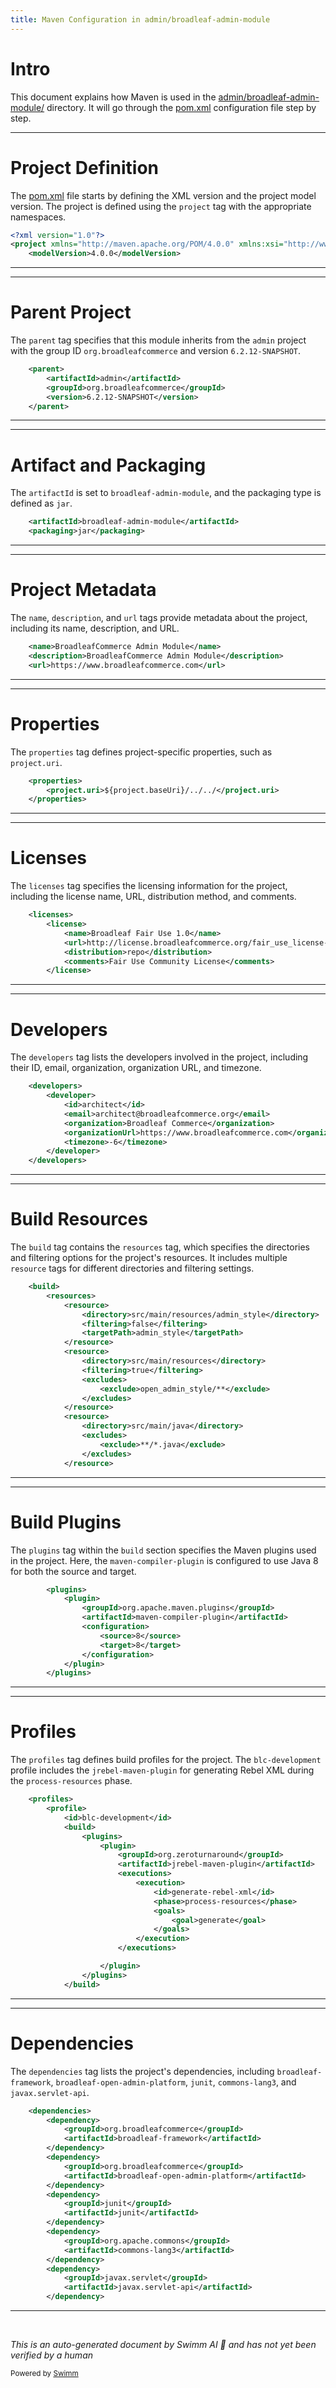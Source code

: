 ```yaml
---
title: Maven Configuration in admin/broadleaf-admin-module
---
```

# Intro

This document explains how Maven is used in the <SwmPath>[admin/broadleaf-admin-module/](admin/broadleaf-admin-module/)</SwmPath> directory. It will go through the <SwmPath>[pom.xml](pom.xml)</SwmPath> configuration file step by step.

<SwmSnippet path="/admin/broadleaf-admin-module/pom.xml" line="1">

---

# Project Definition

The <SwmPath>[pom.xml](pom.xml)</SwmPath> file starts by defining the XML version and the project model version. The project is defined using the <SwmToken path="admin/broadleaf-admin-module/pom.xml" pos="2:1:1" line-data="&lt;project xmlns=&quot;http://maven.apache.org/POM/4.0.0&quot; xmlns:xsi=&quot;http://www.w3.org/2001/XMLSchema-instance&quot; xsi:schemaLocation=&quot;http://maven.apache.org/POM/4.0.0 http://maven.apache.org/xsd/maven-4.0.0.xsd&quot;&gt;">`project`</SwmToken> tag with the appropriate namespaces.

```xml
<?xml version="1.0"?>
<project xmlns="http://maven.apache.org/POM/4.0.0" xmlns:xsi="http://www.w3.org/2001/XMLSchema-instance" xsi:schemaLocation="http://maven.apache.org/POM/4.0.0 http://maven.apache.org/xsd/maven-4.0.0.xsd">
    <modelVersion>4.0.0</modelVersion>
```

---

</SwmSnippet>

<SwmSnippet path="/admin/broadleaf-admin-module/pom.xml" line="4">

---

# Parent Project

The <SwmToken path="admin/broadleaf-admin-module/pom.xml" pos="4:2:2" line-data="    &lt;parent&gt;">`parent`</SwmToken> tag specifies that this module inherits from the <SwmToken path="admin/broadleaf-admin-module/pom.xml" pos="5:4:4" line-data="        &lt;artifactId&gt;admin&lt;/artifactId&gt;">`admin`</SwmToken> project with the group ID <SwmToken path="admin/broadleaf-admin-module/pom.xml" pos="6:4:6" line-data="        &lt;groupId&gt;org.broadleafcommerce&lt;/groupId&gt;">`org.broadleafcommerce`</SwmToken> and version <SwmToken path="admin/broadleaf-admin-module/pom.xml" pos="7:4:10" line-data="        &lt;version&gt;6.2.12-SNAPSHOT&lt;/version&gt;">`6.2.12-SNAPSHOT`</SwmToken>.

```xml
    <parent>
        <artifactId>admin</artifactId>
        <groupId>org.broadleafcommerce</groupId>
        <version>6.2.12-SNAPSHOT</version>
    </parent>
```

---

</SwmSnippet>

<SwmSnippet path="/admin/broadleaf-admin-module/pom.xml" line="9">

---

# Artifact and Packaging

The <SwmToken path="admin/broadleaf-admin-module/pom.xml" pos="9:2:2" line-data="    &lt;artifactId&gt;broadleaf-admin-module&lt;/artifactId&gt;">`artifactId`</SwmToken> is set to <SwmToken path="admin/broadleaf-admin-module/pom.xml" pos="9:4:8" line-data="    &lt;artifactId&gt;broadleaf-admin-module&lt;/artifactId&gt;">`broadleaf-admin-module`</SwmToken>, and the packaging type is defined as <SwmToken path="admin/broadleaf-admin-module/pom.xml" pos="10:4:4" line-data="    &lt;packaging&gt;jar&lt;/packaging&gt;">`jar`</SwmToken>.

```xml
    <artifactId>broadleaf-admin-module</artifactId>
    <packaging>jar</packaging>
```

---

</SwmSnippet>

<SwmSnippet path="/admin/broadleaf-admin-module/pom.xml" line="11">

---

# Project Metadata

The <SwmToken path="admin/broadleaf-admin-module/pom.xml" pos="11:2:2" line-data="    &lt;name&gt;BroadleafCommerce Admin Module&lt;/name&gt;">`name`</SwmToken>, <SwmToken path="admin/broadleaf-admin-module/pom.xml" pos="12:2:2" line-data="    &lt;description&gt;BroadleafCommerce Admin Module&lt;/description&gt;">`description`</SwmToken>, and <SwmToken path="admin/broadleaf-admin-module/pom.xml" pos="13:2:2" line-data="    &lt;url&gt;https://www.broadleafcommerce.com&lt;/url&gt;">`url`</SwmToken> tags provide metadata about the project, including its name, description, and URL.

```xml
    <name>BroadleafCommerce Admin Module</name>
    <description>BroadleafCommerce Admin Module</description>
    <url>https://www.broadleafcommerce.com</url>
```

---

</SwmSnippet>

<SwmSnippet path="/admin/broadleaf-admin-module/pom.xml" line="14">

---

# Properties

The <SwmToken path="admin/broadleaf-admin-module/pom.xml" pos="14:2:2" line-data="    &lt;properties&gt;">`properties`</SwmToken> tag defines project-specific properties, such as <SwmToken path="admin/broadleaf-admin-module/pom.xml" pos="15:2:4" line-data="        &lt;project.uri&gt;${project.baseUri}/../../&lt;/project.uri&gt;">`project.uri`</SwmToken>.

```xml
    <properties>
        <project.uri>${project.baseUri}/../../</project.uri>
    </properties>
```

---

</SwmSnippet>

<SwmSnippet path="/admin/broadleaf-admin-module/pom.xml" line="17">

---

# Licenses

The <SwmToken path="admin/broadleaf-admin-module/pom.xml" pos="17:2:2" line-data="    &lt;licenses&gt;">`licenses`</SwmToken> tag specifies the licensing information for the project, including the license name, URL, distribution method, and comments.

```xml
    <licenses>
        <license>
            <name>Broadleaf Fair Use 1.0</name>
            <url>http://license.broadleafcommerce.org/fair_use_license-1.0.txt</url>
            <distribution>repo</distribution>
            <comments>Fair Use Community License</comments>
        </license>
```

---

</SwmSnippet>

<SwmSnippet path="/admin/broadleaf-admin-module/pom.xml" line="25">

---

# Developers

The <SwmToken path="admin/broadleaf-admin-module/pom.xml" pos="25:2:2" line-data="    &lt;developers&gt;">`developers`</SwmToken> tag lists the developers involved in the project, including their ID, email, organization, organization URL, and timezone.

```xml
    <developers>
        <developer>
            <id>architect</id>
            <email>architect@broadleafcommerce.org</email>
            <organization>Broadleaf Commerce</organization>
            <organizationUrl>https://www.broadleafcommerce.com</organizationUrl>
            <timezone>-6</timezone>
        </developer>
    </developers>
```

---

</SwmSnippet>

<SwmSnippet path="/admin/broadleaf-admin-module/pom.xml" line="34">

---

# Build Resources

The <SwmToken path="admin/broadleaf-admin-module/pom.xml" pos="34:2:2" line-data="    &lt;build&gt;">`build`</SwmToken> tag contains the <SwmToken path="admin/broadleaf-admin-module/pom.xml" pos="35:2:2" line-data="        &lt;resources&gt;">`resources`</SwmToken> tag, which specifies the directories and filtering options for the project's resources. It includes multiple <SwmToken path="admin/broadleaf-admin-module/pom.xml" pos="36:2:2" line-data="            &lt;resource&gt;">`resource`</SwmToken> tags for different directories and filtering settings.

```xml
    <build>
        <resources>
            <resource>
                <directory>src/main/resources/admin_style</directory>
                <filtering>false</filtering>
                <targetPath>admin_style</targetPath>
            </resource>
            <resource>
                <directory>src/main/resources</directory>
                <filtering>true</filtering>
                <excludes>
                    <exclude>open_admin_style/**</exclude>
                </excludes>
            </resource>
            <resource>
                <directory>src/main/java</directory>
                <excludes>
                    <exclude>**/*.java</exclude>
                </excludes>
            </resource>
```

---

</SwmSnippet>

<SwmSnippet path="/admin/broadleaf-admin-module/pom.xml" line="55">

---

# Build Plugins

The <SwmToken path="admin/broadleaf-admin-module/pom.xml" pos="55:2:2" line-data="        &lt;plugins&gt;">`plugins`</SwmToken> tag within the <SwmToken path="admin/broadleaf-admin-module/pom.xml" pos="34:2:2" line-data="    &lt;build&gt;">`build`</SwmToken> section specifies the Maven plugins used in the project. Here, the <SwmToken path="admin/broadleaf-admin-module/pom.xml" pos="58:4:8" line-data="                &lt;artifactId&gt;maven-compiler-plugin&lt;/artifactId&gt;">`maven-compiler-plugin`</SwmToken> is configured to use Java 8 for both the source and target.

```xml
        <plugins>
            <plugin>
                <groupId>org.apache.maven.plugins</groupId>
                <artifactId>maven-compiler-plugin</artifactId>
                <configuration>
                    <source>8</source>
                    <target>8</target>
                </configuration>
            </plugin>
        </plugins>
```

---

</SwmSnippet>

<SwmSnippet path="/admin/broadleaf-admin-module/pom.xml" line="66">

---

# Profiles

The <SwmToken path="admin/broadleaf-admin-module/pom.xml" pos="66:2:2" line-data="    &lt;profiles&gt;">`profiles`</SwmToken> tag defines build profiles for the project. The <SwmToken path="admin/broadleaf-admin-module/pom.xml" pos="68:4:6" line-data="            &lt;id&gt;blc-development&lt;/id&gt;">`blc-development`</SwmToken> profile includes the <SwmToken path="admin/broadleaf-admin-module/pom.xml" pos="73:4:8" line-data="                        &lt;artifactId&gt;jrebel-maven-plugin&lt;/artifactId&gt;">`jrebel-maven-plugin`</SwmToken> for generating Rebel XML during the <SwmToken path="admin/broadleaf-admin-module/pom.xml" pos="77:4:6" line-data="                                &lt;phase&gt;process-resources&lt;/phase&gt;">`process-resources`</SwmToken> phase.

```xml
    <profiles>
        <profile>
            <id>blc-development</id>
            <build>
                <plugins>
                    <plugin>
                        <groupId>org.zeroturnaround</groupId>
                        <artifactId>jrebel-maven-plugin</artifactId>
                        <executions>
                            <execution>
                                <id>generate-rebel-xml</id>
                                <phase>process-resources</phase>
                                <goals>
                                    <goal>generate</goal>
                                </goals>
                            </execution>
                        </executions>

                    </plugin>
                </plugins>
            </build>
```

---

</SwmSnippet>

<SwmSnippet path="/admin/broadleaf-admin-module/pom.xml" line="89">

---

# Dependencies

The <SwmToken path="admin/broadleaf-admin-module/pom.xml" pos="89:2:2" line-data="    &lt;dependencies&gt;">`dependencies`</SwmToken> tag lists the project's dependencies, including <SwmToken path="admin/broadleaf-admin-module/pom.xml" pos="92:4:6" line-data="            &lt;artifactId&gt;broadleaf-framework&lt;/artifactId&gt;">`broadleaf-framework`</SwmToken>, <SwmToken path="admin/broadleaf-admin-module/pom.xml" pos="96:4:10" line-data="            &lt;artifactId&gt;broadleaf-open-admin-platform&lt;/artifactId&gt;">`broadleaf-open-admin-platform`</SwmToken>, <SwmToken path="admin/broadleaf-admin-module/pom.xml" pos="99:4:4" line-data="            &lt;groupId&gt;junit&lt;/groupId&gt;">`junit`</SwmToken>, <SwmToken path="admin/broadleaf-admin-module/pom.xml" pos="104:4:6" line-data="            &lt;artifactId&gt;commons-lang3&lt;/artifactId&gt;">`commons-lang3`</SwmToken>, and <SwmToken path="admin/broadleaf-admin-module/pom.xml" pos="108:4:8" line-data="            &lt;artifactId&gt;javax.servlet-api&lt;/artifactId&gt;">`javax.servlet-api`</SwmToken>.

```xml
    <dependencies>
        <dependency>
            <groupId>org.broadleafcommerce</groupId>
            <artifactId>broadleaf-framework</artifactId>
        </dependency>
        <dependency>
            <groupId>org.broadleafcommerce</groupId>
            <artifactId>broadleaf-open-admin-platform</artifactId>
        </dependency>
        <dependency>
            <groupId>junit</groupId>
            <artifactId>junit</artifactId>
        </dependency>
        <dependency>
            <groupId>org.apache.commons</groupId>
            <artifactId>commons-lang3</artifactId>
        </dependency>
        <dependency>
            <groupId>javax.servlet</groupId>
            <artifactId>javax.servlet-api</artifactId>
        </dependency>
```

---

</SwmSnippet>

&nbsp;

*This is an auto-generated document by Swimm AI 🌊 and has not yet been verified by a human*

<SwmMeta version="3.0.0" repo-id="Z2l0aHViJTNBJTNBQnJvYWRsZWFmQ29tbWVyY2UtZGVtby1uZXclM0ElM0FTd2ltbS1EZW1v" repo-name="BroadleafCommerce-demo-new" doc-type="build-tool"><sup>Powered by [Swimm](/)</sup></SwmMeta>
